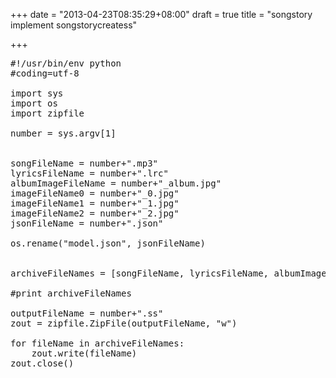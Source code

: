 +++
date = "2013-04-23T08:35:29+08:00"
draft = true
title = "songstory implement songstorycreatess"

+++



<pre>
#!/usr/bin/env python
#coding=utf-8

import sys
import os
import zipfile

number = sys.argv[1]


songFileName = number+".mp3"
lyricsFileName = number+".lrc"
albumImageFileName = number+"_album.jpg"
imageFileName0 = number+"_0.jpg"
imageFileName1 = number+"_1.jpg"
imageFileName2 = number+"_2.jpg"
jsonFileName = number+".json"

os.rename("model.json", jsonFileName)


archiveFileNames = [songFileName, lyricsFileName, albumImageFileName, imageFileName0, imageFileName1, imageFileName2, jsonFileName]

#print archiveFileNames

outputFileName = number+".ss"
zout = zipfile.ZipFile(outputFileName, "w")

for fileName in archiveFileNames:
    zout.write(fileName)
zout.close()
</pre>